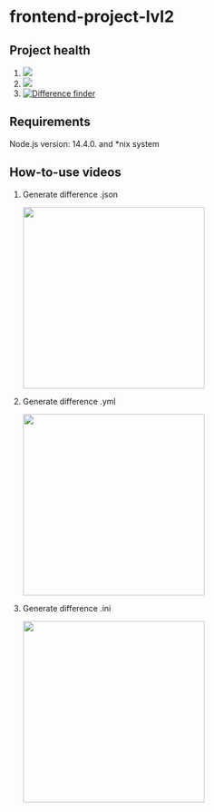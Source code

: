 # frontend-project-lvl2

<h2>Project health</h2>
<ol>
  <li><a href="https://codeclimate.com/github/WilhelmYakunin/frontend-project-lvl2/maintainability"><img src="https://api.codeclimate.com/v1/badges/d506c5c4f3ed131aa433/maintainability" /></a></li>
  <li><a href="https://codeclimate.com/github/WilhelmYakunin/frontend-project-lvl2/test_coverage"><img src="https://api.codeclimate.com/v1/badges/d506c5c4f3ed131aa433/test_coverage" /></a></li>
  <li><a href="https://github.com/WilhelmYakunin/frontend-project-lvl2/actions"><img src="https://github.com/WilhelmYakunin/frontend-project-lvl2/workflows/cli%20generate%20difference%20project%20of%20lvl-2/badge.svg" alt="Difference finder" style="max-width:100%;"></a></li>
 </ol>

<h2>Requirements</h2>
  <p>Node.js version: 14.4.0. and *nix system</p> 

<h2>How-to-use videos</h2>
<ol> 
   <li><p>Generate difference .json</p>
      <a href="https://asciinema.org/a/351193" target="_blank"><img src="https://asciinema.org/a/351193.svg" width="320" /></a>
    </li>
   <li><p>Generate difference .yml</p> 
      <a href="https://asciinema.org/a/351196" target="_blank"><img src="https://asciinema.org/a/351196.svg" width="320"/></a>
    </li>
   <li><p>Generate difference .ini</p>
      <a href="https://asciinema.org/a/351198" target="_blank"><img src="https://asciinema.org/a/351198.svg" width="320" /></a>
    </li>
  </ol>
 
